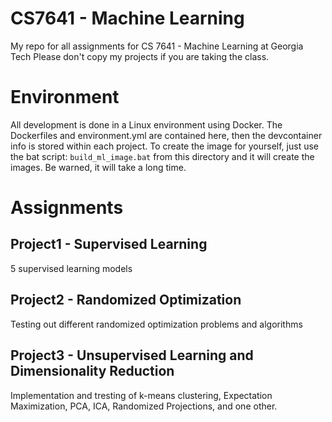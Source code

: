 # CS7641 - Machine Learning
My repo for all assignments for CS 7641 - Machine Learning at Georgia Tech
Please don't copy my projects if you are taking the class.

# Environment
All development is done in a Linux environment using Docker. The Dockerfiles and environment.yml are contained here, then the devcontainer info is stored within each project. To create the image for yourself, just use the bat script: `build_ml_image.bat` from this directory and it will create the images. Be warned, it will take a long time.

# Assignments
## Project1 - Supervised Learning
5 supervised learning models

## Project2 - Randomized Optimization
Testing out different randomized optimization problems and algorithms

## Project3 - Unsupervised Learning and Dimensionality Reduction
Implementation and tresting of k-means clustering, Expectation Maximization, PCA, ICA, Randomized Projections, and one other.